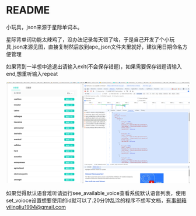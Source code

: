 # README

小玩具，json来源于星际单词本。

星际背单词功能太辣鸡了，没办法记录每天错了啥，于是自己开发了个小玩具.json来源见图，直接复制然后放到ape_json文件夹里就好，建议用日期命名方便管理

如果背到一半想中途退出请输入exit(不会保存错题)，如果需要保存错题请输入end,想重听输入repeat

![](./where_json.png)


如果觉得默认语音难听请运行see_available_voice查看系统默认语音列表，使用set_voioce设置想要使用的id就可以了.20分钟乱涂的程序不想写文档，有事邮箱yilingliu1994@gmail.com